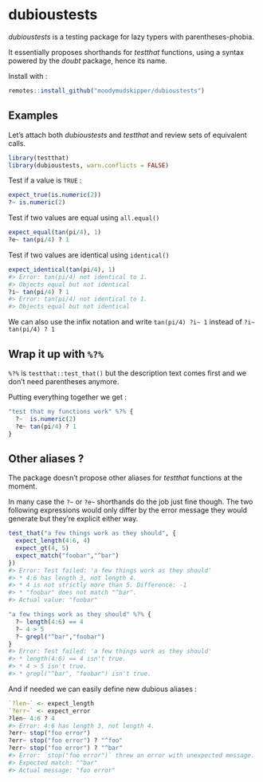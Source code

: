 
# dubioustests

*dubioustests* is a testing package for lazy typers with
parentheses-phobia.

It essentially proposes shorthands for *testthat* functions, using a
syntax powered by the *doubt* package, hence its name.

Install with :

``` r
remotes::install_github("moodymudskipper/dubioustests")
```

## Examples

Let’s attach both *dubioustests* and *testthat* and review sets of
equivalent calls.

``` r
library(testthat)
library(dubioustests, warn.conflicts = FALSE)
```

Test if a value is `TRUE` :

``` r
expect_true(is.numeric(2))
?~ is.numeric(2)
```

Test if two values are equal using `all.equal()`

``` r
expect_equal(tan(pi/4), 1)
?e~ tan(pi/4) ? 1
```

Test if two values are identical using `identical()`

``` r
expect_identical(tan(pi/4), 1)
#> Error: tan(pi/4) not identical to 1.
#> Objects equal but not identical
?i~ tan(pi/4) ? 1
#> Error: tan(pi/4) not identical to 1.
#> Objects equal but not identical
```

We can also use the infix notation and write `tan(pi/4) ?i~ 1` instead
of `?i~ tan(pi/4) ? 1`

## Wrap it up with `%?%`

`%?%` is `testthat::test_that()` but the description text comes first
and we don’t need parentheses anymore.

Putting everything together we get :

``` r
"test that my functions work" %?% {
  ?~  is.numeric(2)
  ?e~ tan(pi/4) ? 1
}
```

## Other aliases ?

The package doesn’t propose other aliases for *testthat* functions at
the moment.

In many case the `?~` or `?e~` shorthands do the job just fine though.
The two following expressions would only differ by the error message
they would generate but they’re explicit either way.

``` r
test_that("a few things work as they should", {
  expect_length(4:6, 4)
  expect_gt(4, 5)
  expect_match("foobar","^bar")
})
#> Error: Test failed: 'a few things work as they should'
#> * 4:6 has length 3, not length 4.
#> * 4 is not strictly more than 5. Difference: -1
#> * "foobar" does not match "^bar".
#> Actual value: "foobar"

"a few things work as they should" %?% {
  ?~ length(4:6) == 4
  ?~ 4 > 5
  ?~ grepl("^bar","foobar")
}
#> Error: Test failed: 'a few things work as they should'
#> * length(4:6) == 4 isn't true.
#> * 4 > 5 isn't true.
#> * grepl("^bar", "foobar") isn't true.
```

And if needed we can easily define new dubious aliases :

``` r
`?len~` <- expect_length
`?err~` <- expect_error
?len~ 4:6 ? 4
#> Error: 4:6 has length 3, not length 4.
?err~ stop("foo error")
?err~ stop("foo error") ? "^foo"
?err~ stop("foo error") ? "^bar"
#> Error: `stop("foo error")` threw an error with unexpected message.
#> Expected match: "^bar"
#> Actual message: "foo error"
```
